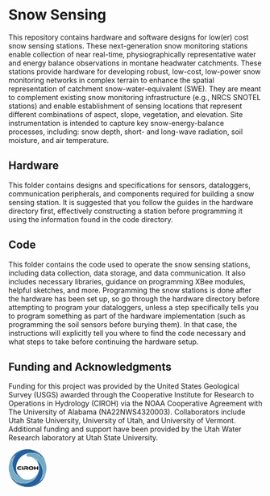 # Snow Sensing 

This repository contains hardware and software designs for low(er) cost snow sensing stations. These next-generation snow monitoring stations enable collection of near real-time, physiographically representative water and energy balance observations in montane headwater catchments. These stations provide hardware for developing robust, low-cost, low-power snow monitoring networks in complex terrain to enhance the spatial representation of catchment snow-water-equivalent (SWE). They are meant to complement existing snow monitoring infrastructure (e.g., NRCS SNOTEL stations) and enable establishment of sensing locations that represent different combinations of aspect, slope, vegetation, and elevation. Site instrumentation is intended to capture key snow-energy-balance processes, including: snow depth, short- and long-wave radiation, soil moisture, and air temperature. 

## Hardware

This folder contains designs and specifications for sensors, dataloggers, communication peripherals, and components required for building a snow sensing station. It is suggested that you follow the guides in the hardware directory first, effectively constructing a station before programming it using the information found in the code directory.

## Code

This folder contains the code used to operate the snow sensing stations, including data collection, data storage, and data communication. It also includes necessary libraries, guidance on programming XBee modules, helpful sketches, and more. Programming the snow stations is done after the hardware has been set up, so go through the hardware directory before attempting to program your dataloggers, unless a step specifically tells you to program something as part of the hardware implementation (such as programming the soil sensors before burying them). In that case, the instructions will explicitly tell you where to find the code necessary and what steps to take before continuing the hardware setup.

## Funding and Acknowledgments

Funding for this project was provided by the United States Geological Survey (USGS) awarded through the Cooperative Institute for Research to Operations in Hydrology (CIROH) via the NOAA Cooperative Agreement with The University of Alabama (NA22NWS4320003). Collaborators include Utah State University, University of Utah, and University of Vermont. Additional funding and support have been provided by the Utah Water Research laboratory at Utah State University.

<img src="/assets/CIROH_logo.png" alt="CIROH Logo" width="15%"/>


